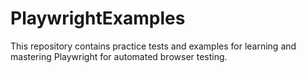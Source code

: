 # PlaywrightExamples
This repository contains practice tests and examples for learning and mastering Playwright for automated browser testing.

